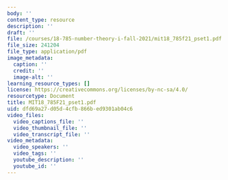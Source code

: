 ```yaml
---
body: ''
content_type: resource
description: ''
draft: ''
file: /courses/18-785-number-theory-i-fall-2021/mit18_785f21_pset1.pdf
file_size: 241204
file_type: application/pdf
image_metadata:
  caption: ''
  credit: ''
  image-alt: ''
learning_resource_types: []
license: https://creativecommons.org/licenses/by-nc-sa/4.0/
resourcetype: Document
title: MIT18_785F21_pset1.pdf
uid: dfd69a27-d05d-4cfb-866b-ed9301ab04c6
video_files:
  video_captions_file: ''
  video_thumbnail_file: ''
  video_transcript_file: ''
video_metadata:
  video_speakers: ''
  video_tags: ''
  youtube_description: ''
  youtube_id: ''
---
```


